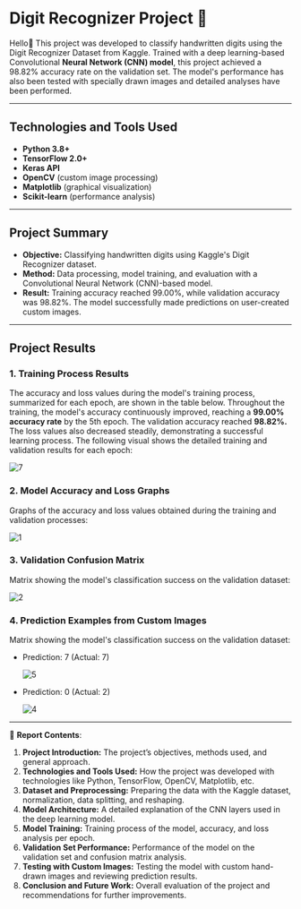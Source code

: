 # Digit Recognizer Project 🎯

Hello👋 This project was developed to classify handwritten digits using the Digit Recognizer Dataset from Kaggle. Trained with a deep learning-based Convolutional **Neural Network (CNN) model**, this project achieved a 98.82% accuracy rate on the validation set. The model's performance has also been tested with specially drawn images and detailed analyses have been performed.

---

## Technologies and Tools Used
- **Python 3.8+**
- **TensorFlow 2.0+**
- **Keras API**
- **OpenCV** (custom image processing)
- **Matplotlib** (graphical visualization)
- **Scikit-learn** (performance analysis)
  
---

## Project Summary

- **Objective:** Classifying handwritten digits using Kaggle's Digit Recognizer dataset.
- **Method:** Data processing, model training, and evaluation with a Convolutional Neural Network (CNN)-based model.
- **Result:** Training accuracy reached 99.00%, while validation accuracy was 98.82%. The model successfully made predictions on user-created custom images.

---

## Project Results

### 1. Training Process Results
The accuracy and loss values during the model's training process, summarized for each epoch, are shown in the table below. Throughout the training, the model's accuracy continuously improved, reaching a **99.00% accuracy rate** by the 5th epoch. The validation accuracy reached **98.82%.** The loss values also decreased steadily, demonstrating a successful learning process. The following visual shows the detailed training and validation results for each epoch:

![7](https://github.com/user-attachments/assets/4cbe210a-de84-4f37-9585-a908f1a1edbb)

### 2. Model Accuracy and Loss Graphs
Graphs of the accuracy and loss values obtained during the training and validation processes:  

![1](https://github.com/user-attachments/assets/016a8478-57c0-4a66-896a-90dbabeccf2d)

### 3. Validation Confusion Matrix
Matrix showing the model's classification success on the validation dataset:

![2](https://github.com/user-attachments/assets/e0359142-8ef9-439b-a4e2-3e8a4bb37e5c)

### 4. Prediction Examples from Custom Images
Matrix showing the model's classification success on the validation dataset:
- Prediction: 7 (Actual: 7)

  ![5](https://github.com/user-attachments/assets/e157f360-e0fe-423b-9dcc-406535a40ab5)

- Prediction: 0 (Actual: 2)
  
  ![4](https://github.com/user-attachments/assets/6d364096-4893-4aa0-b307-54fc12cd9e4c)
  
---

📂 **Report Contents**:
1. **Project Introduction:** The project’s objectives, methods used, and general approach.
2. **Technologies and Tools Used:** How the project was developed with technologies like Python, TensorFlow, OpenCV, Matplotlib, etc.
3. **Dataset and Preprocessing:** Preparing the data with the Kaggle dataset, normalization, data splitting, and reshaping.
4. **Model Architecture:** A detailed explanation of the CNN layers used in the deep learning model.
5. **Model Training:** Training process of the model, accuracy, and loss analysis per epoch.
6. **Validation Set Performance:** Performance of the model on the validation set and confusion matrix analysis.
7. **Testing with Custom Images:** Testing the model with custom hand-drawn images and reviewing prediction results.
8. **Conclusion and Future Work:** Overall evaluation of the project and recommendations for further improvements.
